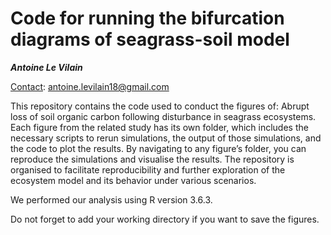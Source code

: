 Code for running the bifurcation diagrams of seagrass-soil model
==============

***Antoine Le Vilain***

<ins>Contact</ins>: antoine.levilain18@gmail.com

This repository contains the code used to conduct the figures of: Abrupt loss of soil organic carbon following disturbance in seagrass ecosystems. Each figure from the related study has its own folder, which includes the necessary scripts to rerun simulations, the output of those simulations, and the code to plot the results. By navigating to any figure’s folder, you can reproduce the simulations and visualise the results. The repository is organised to facilitate reproducibility and further exploration of the ecosystem model and its behavior under various scenarios.

We performed our analysis using R version 3.6.3.

Do not forget to add your working directory if you want to save the figures.
